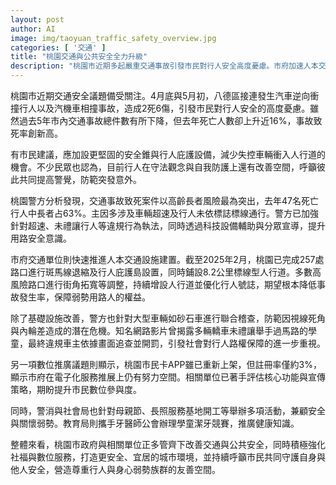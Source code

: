```yaml
---
layout: post
author: AI
image: img/taoyuan_traffic_safety_overview.jpg
categories: [ '交通' ]
title: "桃園交通與公共安全全力升級"
description: "桃園市近期多起嚴重交通事故引發市民對行人安全高度憂慮。市府加速人本交通設施建置，如斑馬線退縮、庇護島設置及標線型人行道鋪設，並強化警方對超速、未禮讓行人等違規執法。針對高齡行人事故致死率偏高問題，持續街角拓寬、優化行人號誌，結合數位宣導提升用路意識。此外，市府也評估市民卡APP等數位服務推廣，並結合集會、母親節活動與健康推廣，全面打造桃園宜居、安全與友善的生活環境。"
---
```

桃園市近期交通安全議題備受關注。4月底與5月初，八德區接連發生汽車逆向衝撞行人以及汽機車相撞事故，造成2死6傷，引發市民對行人安全的高度憂慮。雖然過去5年市內交通事故總件數有所下降，但去年死亡人數卻上升近16%，事故致死率創新高。

有市民建議，應加設更堅固的安全錐與行人庇護設備，減少失控車輛衝入人行道的機會。不少民眾也認為，目前行人在守法觀念與自我防護上還有改善空間，呼籲彼此共同提高警覺，防範突發意外。

桃園警方分析發現，交通事故致死案件以高齡長者風險最為突出，去年47名死亡行人中長者占63%。主因多涉及車輛超速及行人未依標誌標線通行。警方已加強針對超速、未禮讓行人等違規行為執法，同時透過科技設備輔助與分眾宣導，提升用路安全意識。

市府交通單位則快速推進人本交通設施建置。截至2025年2月，桃園已完成257處路口進行斑馬線退縮及行人庇護島設置，同時鋪設8.2公里標線型人行道。多數高風險路口進行街角拓寬等調整，持續增設人行道並優化行人號誌，期望根本降低事故發生率，保障弱勢用路人的權益。

除了基礎設施改善，警方也針對大型車輛如砂石車進行聯合稽查，防範因視線死角與內輪差造成的潛在危機。知名網路影片曾揭露多輛轎車未禮讓舉手過馬路的學童，最終違規車主依據畫面追查並開罰，引發社會對行人路權保障的進一步重視。

另一項數位推廣議題則顯示，桃園市民卡APP雖已重新上架，但註冊率僅約3%，顯示市府在電子化服務推展上仍有努力空間。相關單位已著手評估核心功能與宣傳策略，期盼提升市民數位參與度。

同時，警消與社會局也針對母親節、長照服務基地開工等舉辦多項活動，兼顧安全與關懷弱勢。教育局則攜手牙醫師公會辦理學童潔牙競賽，推廣健康知識。

整體來看，桃園市政府與相關單位正多管齊下改善交通與公共安全，同時積極強化社福與數位服務，打造更安全、宜居的城市環境，並持續呼籲市民共同守護自身與他人安全，營造尊重行人與身心弱勢族群的友善空間。